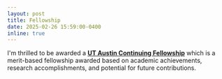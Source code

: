 ```yaml
---
layout: post
title: Fellowship
date: 2025-02-26 15:59:00-0400
inline: true
---
```


I'm thrilled to be awarded a [**UT Austin Continuing Fellowship**](https://gradschool.utexas.edu/funding/fellowships/grad-school/continuing) which is  a merit-based fellowship awarded based on academic achievements, research accomplishments, and potential for future contributions.